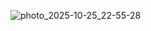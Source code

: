 ![photo_2025-10-25_22-55-28](https://github.com/user-attachments/assets/3971e297-be56-450b-9d40-dfaeb47ccf84)
